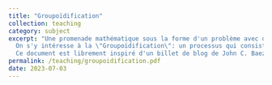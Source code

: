 ```yaml
---
title: "Groupoïdification"
collection: teaching
category: subject
excerpt: "Une promenade mathématique sous la forme d'un problème avec des questions.
  On s'y intéresse à la \"Groupoïdification\": un processus qui consiste à remplacer des espaces vectoriels par des groupoïdes pour faire émerger d'avantage de structure (Plus généralement, ce genre de méthode s'inscrit dans le champ de recherche contemporain de la \"catégorification\")
  Ce document est librement inspiré d'un billet de blog de John C. Baez, entre autres."
permalink: /teaching/groupoidification.pdf
date: 2023-07-03
---
```

